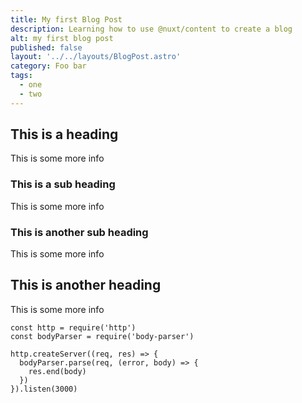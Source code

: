 ```yaml
---
title: My first Blog Post
description: Learning how to use @nuxt/content to create a blog
alt: my first blog post
published: false
layout: '../../layouts/BlogPost.astro'
category: Foo bar
tags: 
  - one
  - two
---
```


## This is a heading

This is some more info

### This is a sub heading

This is some more info

### This is another sub heading

This is some more info

## This is another heading

This is some more info

```js{1,3-5}[server.js]
const http = require('http')
const bodyParser = require('body-parser')

http.createServer((req, res) => {
  bodyParser.parse(req, (error, body) => {
    res.end(body)
  })
}).listen(3000)
```
